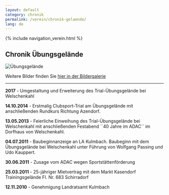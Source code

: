 ```yaml
---
layout: default
category: chronik
permalink: /verein/chronik-gelaende/
lang: de
---
```


{% include navigation_verein.html %}

## Chronik Übungsgelände

![Übungsgelände](https://lh4.googleusercontent.com/-2Bs1WOicWkw/UYaUQ2yzlkI/AAAAAAAADQY/5LPAgjqJyXI/w1024-h768-no/CIMG3690.JPG)

Weitere Bilder finden Sie [hier in der Bildergalerie](https://plus.google.com/photos/108656924518465552879/albums/5666764792199780641)

---

**2017** - Umgestaltung und Erweiterung des Trial-Übungsgelände bei Welschenkahl

**14.10.2014** - Erstmalig Clubsport-Trial am Übungsgelände mit anschließenden Rundkurs Richtung Azendorf.

**13.05.2013** - Feierliche Einweihung des Trial-Übungsgelände bei Welschenkahl mit anschließenden Festabend ´´40 Jahre im ADAC´´ im Dorfhaus von Welschenkahl.

**04.07.2011** - Baubeginnanzeige an LA Kulmbach. Baubeginn mit dem Übungsgelände bei Welschenkahl unter Führung von Wolfgang Passing und Udo Kauppert.

**30.06.2011** - Zusage vom ADAC wegen Sportstättenförderung

**25.03.2011** - 25-jähriger Mietvertrag mit dem Markt Kasendorf Trainingsgelände Fl. Nr. 683 Schirradorf

**12.11.2010** - Genehmigung Landratsamt Kulmbach
